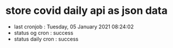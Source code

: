 # store covid daily api as json data

- last cronjob : Tuesday, 05 January 2021 08:24:02
- status og cron : success
- status daily cron : success
      
      